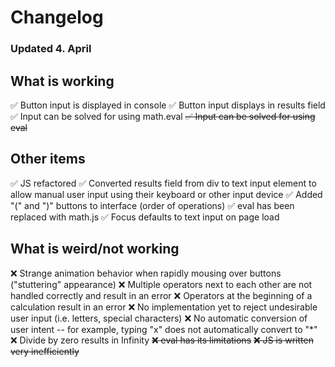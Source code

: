 # Changelog

### Updated 4. April

## What is working

✅ Button input is displayed in console
✅ Button input displays in results field
✅ Input can be solved for using math.eval
~~✅ Input can be solved for using eval~~

## Other items

✅ JS refactored
✅ Converted results field from div to text input element to allow manual user input using their keyboard or other input device
✅ Added "(" and ")" buttons to interface (order of operations)
✅ eval has been replaced with math.js
✅ Focus defaults to text input on page load

## What is weird/not working

❌ Strange animation behavior when rapidly mousing over buttons ("stuttering" appearance)
❌ Multiple operators next to each other are not handled correctly and result in an error
❌ Operators at the beginning of a calculation result in an error
❌ No implementation yet to reject undesirable user input (i.e. letters, special characters)
❌ No automatic conversion of user intent -- for example, typing "x" does not automatically convert to "\*"
❌ Divide by zero results in Infinity
~~❌ eval has its limitations~~
~~❌ JS is written very inefficiently~~

